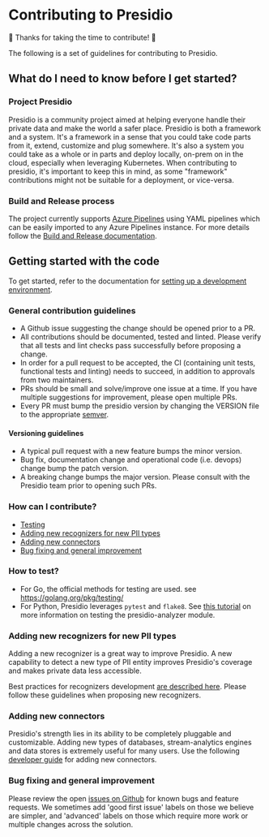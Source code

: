 # Contributing to Presidio

:tada: Thanks for taking the time to contribute! :tada:

The following is a set of guidelines for contributing to Presidio.

## What do I need to know before I get started?

### Project Presidio

Presidio is a community project aimed at helping everyone handle their private data and make the world a safer place.
Presidio is both a framework and a system. It's a framework in a sense that you could take code parts from it, extend, customize and plug somewhere. It's also a system you could take as a whole or in parts and deploy locally, on-prem on in the cloud, especially when leveraging Kubernetes.
When contributing to presidio, it's important to keep this in mind, as some "framework" contributions might not be suitable for a deployment, or vice-versa.

### Build and Release process

The project currently supports [Azure Pipelines](https://azure.microsoft.com/en-us/services/devops/pipelines/) using YAML pipelines which can be easily imported to any Azure Pipelines instance.
For more details follow the [Build and Release documentation](docs/build_release.md).

## Getting started with the code

To get started, refer to the documentation for [setting up a development environment](docs/development.md).

### General contribution guidelines

- A Github issue suggesting the change should be opened prior to a PR.
- All contributions should be documented, tested and linted. Please verify that all tests and lint checks pass successfully before proposing a change.
- In order for a pull request to be accepted, the CI (containing unit tests, functional tests and linting) needs to succeed, in addition to approvals from two maintainers.
- PRs should be small and solve/improve one issue at a time. If you have multiple suggestions for improvement, please open multiple PRs.
- Every PR must bump the presidio version by changing the VERSION file to the appropriate [semver](https://semver.org/).

#### Versioning guidelines

- A typical pull request with a new feature bumps the minor version.
- Bug fix, documentation change and operational code (i.e. devops) change bump the patch version.
- A breaking change bumps the major version. Please consult with the Presidio team prior to opening such PRs.

### How can I contribute?

- [Testing](#how-to-test)
- [Adding new recognizers for new PII types](#adding-new-recognizers-for-new-pii-types)
- [Adding new connectors](#adding-new-connectors)
- [Bug fixing and general improvement](#bug-fixing-and-general-improvement)


### How to test?

- For Go, the official methods for testing are used. see https://golang.org/pkg/testing/
- For Python, Presidio leverages `pytest` and `flake8`. See [this tutorial](docs/development.md#dev-python) on more information on testing the presidio-analyzer module.

### Adding new recognizers for new PII types

Adding a new recognizer is a great way to improve Presidio. A new capability to detect a new type of PII entity improves Presidio's coverage and makes private data less accessible.

Best practices for recognizers development [are described here](docs/developing_recognizers.md). Please follow these guidelines when proposing new recognizers.

### Adding new connectors

Presidio's strength lies in its ability to be completely pluggable and customizable. Adding new types of databases, stream-analytics engines and data stores is extremely useful for many users.
Use the following [developer guide](docs/tutorial_connector.md) for adding new connectors.

### Bug fixing and general improvement

Please review the open [issues on Github](https://github.com/microsoft/presidio/issues) for known bugs and feature requests. We sometimes add 'good first issue' labels on those we believe are simpler, and 'advanced' labels on those which require more work or multiple changes across the solution.
